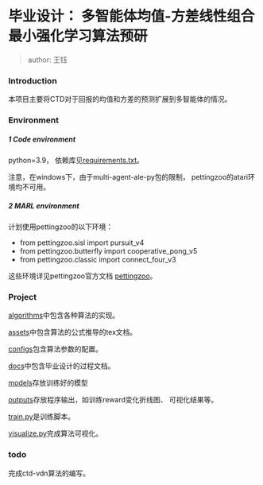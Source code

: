 # 毕业设计： 多智能体均值-方差线性组合最小强化学习算法预研

> author: 王钰

### Introduction

本项目主要将CTD对于回报的均值和方差的预测扩展到多智能体的情况。

### Environment

##### 1 Code environment
python=3.9，
依赖库见[requirements.txt](requirements.txt)。

注意，在windows下，由于multi-agent-ale-py包的限制，
pettingzoo的atari环境均不可用。

##### 2 MARL environment

计划使用pettingzoo的以下环境：

* from pettingzoo.sisl import pursuit_v4
* from pettingzoo.butterfly import cooperative_pong_v5
* from pettingzoo.classic import connect_four_v3

这些环境详见pettingzoo官方文档
[pettingzoo](https://pettingzoo.farama.org/)。

### Project

[algorithms](./algorithms)中包含各种算法的实现。

[assets](./assets)中包含算法的公式推导的tex文档。

[configs](./configs)包含算法参数的配置。

[docs](./docs)中包含毕业设计的过程文档。

[models](./models)存放训练好的模型

[outputs](./outputs)存放程序输出，如训练reward变化折线图、
可视化结果等。

[train.py](./train.py)是训练脚本。

[visualize.py](./visualize.py)完成算法可视化。



### todo

完成ctd-vdn算法的编写。

